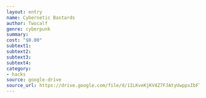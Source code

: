 ```yaml
---
layout: entry 
name: Cybernetic Bastards
author: Twocalf
genre: cyberpunk
summary: 
cost: "$0.00"
subtext1: 
subtext2: 
subtext3: 
subtext4: 
category:
- hacks
source: google-drive
source_url: https://drive.google.com/file/d/1ILKveKjKV4Z7FJAtyUwppsIbFTq_WdsU/view
---
```

